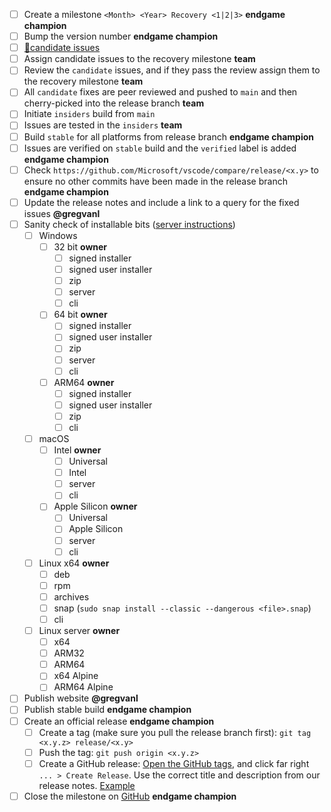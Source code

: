 - [ ] Create a milestone `<Month> <Year> Recovery <1|2|3>` **endgame champion**
- [ ] Bump the version number **endgame champion**
- [ ] [🔖candidate issues](https://github.com/issues?q=is%3Aissue%20label%3Acandidate%20repo%3Amicrosoft%2Fvscode%20repo%3Amicrosoft%2Fvscode-remote-release%20repo%3Amicrosoft%2Fvscode-js-debug%20repo%3Amicrosoft%2Fvscode-pull-request-github%20repo%3Amicrosoft%2Fvscode-github-issue-notebooks%20repo%3Amicrosoft%2Fvscode-internalbacklog%20repo%3Amicrosoft%2Fvscode-dev%20repo%3Amicrosoft%2Fvscode-unpkg%20repo%3Amicrosoft%2Fvscode-references-view%20repo%3Amicrosoft%2Fvscode-anycode%20repo%3Amicrosoft%2Fvscode-hexeditor%20repo%3Amicrosoft%2Fvscode-extension-telemetry%20repo%3Amicrosoft%2Fvscode-livepreview%20repo%3Amicrosoft%2Fvscode-remotehub%20repo%3Amicrosoft%2Fvscode-settings-sync-server%20repo%3Amicrosoft%2Fvscode-remote-repositories-github%20repo%3Amicrosoft%2Fmonaco-editor%20repo%3Amicrosoft%2Fvscode-vsce%20repo%3Amicrosoft%2Fvscode-dev-chrome-launcher%20repo%3Amicrosoft%2Fvscode-emmet-helper%20repo%3Amicrosoft%2Fvscode-livepreview%20repo%3Amicrosoft%2Fvscode-livepreview%20repo%3Amicrosoft%2Fvscode-python%20repo%3Amicrosoft%2Fvscode-jupyter%20repo%3Amicrosoft%2Fvscode-jupyter-internal%20repo%3Amicrosoft%2Fvscode-github-issue-notebooks%20repo%3Amicrosoft%2Fvscode-l10n%20repo%3Amicrosoft%2Fvscode-remote-tunnels%20milestone%3A%22February%202023%20Recovery%202%22)
- [ ] Assign candidate issues to the recovery milestone **team**
- [ ] Review the `candidate` issues, and if they pass the review assign them to the recovery milestone **team**
- [ ] All `candidate` fixes are peer reviewed and pushed to `main` and then cherry-picked into the release branch **team**
- [ ] Initiate `insiders` build from `main`
- [ ] Issues are tested in the `insiders` **team**
- [ ] Build `stable` for all platforms from release branch **endgame champion**
- [ ] Issues are verified on `stable` build and the `verified` label is added **endgame champion**
- [ ] Check `https://github.com/Microsoft/vscode/compare/release/<x.y>` to ensure no other commits have been made in the release branch **endgame champion**
- [ ] Update the release notes and include a link to a query for the fixed issues **@gregvanl**
- [ ] Sanity check of installable bits ([server instructions](https://github.com/microsoft/vscode-remote-release/wiki/Sanity-Check-VS-Code-Servers))
  - [ ] Windows
      - [ ] 32 bit **owner**
          - [ ] signed installer
          - [ ] signed user installer
          - [ ] zip
          - [ ] server
          - [ ] cli
      - [ ] 64 bit **owner**
          - [ ] signed installer
          - [ ] signed user installer
          - [ ] zip
          - [ ] server
          - [ ] cli
      - [ ] ARM64 **owner**
          - [ ] signed installer
          - [ ] signed user installer
          - [ ] zip
          - [ ] cli
  - [ ] macOS
    - [ ] Intel **owner**
        - [ ] Universal
        - [ ] Intel
        - [ ] server
        - [ ] cli
    - [ ] Apple Silicon **owner**
        - [ ] Universal
        - [ ] Apple Silicon
        - [ ] server
        - [ ] cli
  - [ ] Linux x64 **owner**
    - [ ] deb 
    - [ ] rpm 
    - [ ] archives
    - [ ] snap (`sudo snap install --classic --dangerous <file>.snap`)
    - [ ] cli
  - [ ] Linux server **owner**
    - [ ] x64
    - [ ] ARM32
    - [ ] ARM64
    - [ ] x64 Alpine
    - [ ] ARM64 Alpine
- [ ] Publish website **@gregvanl**
- [ ] Publish stable build **endgame champion**
- [ ] Create an official release **endgame champion**
  - [ ] Create a tag (make sure you pull the release branch first): `git tag <x.y.z> release/<x.y>`
  - [ ] Push the tag: `git push origin <x.y.z>`
  - [ ] Create a GitHub release: [Open the GitHub tags](https://github.com/microsoft/vscode/tags), and click far right `... > Create Release`. Use the correct title and description from our release notes. [Example](https://github.com/microsoft/vscode/releases/tag/1.39.1)
- [ ] Close the milestone on [GitHub](https://github.com/microsoft/vscode/milestones) **endgame champion**